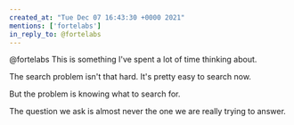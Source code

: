 ```yaml
---
created_at: "Tue Dec 07 16:43:30 +0000 2021"
mentions: ['fortelabs']
in_reply_to: @fortelabs
---
```


@fortelabs This is something I've spent a lot of time thinking about. 

The search problem isn't that hard. It's pretty easy to search now. 

But the problem is knowing what to search for.  

The question we ask is almost never the one we are really trying to answer.